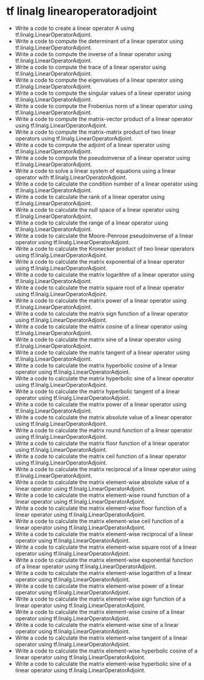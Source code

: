 # tf linalg linearoperatoradjoint

- Write a code to create a linear operator A using tf.linalg.LinearOperatorAdjoint.
- Write a code to compute the determinant of a linear operator using tf.linalg.LinearOperatorAdjoint.
- Write a code to compute the inverse of a linear operator using tf.linalg.LinearOperatorAdjoint.
- Write a code to compute the trace of a linear operator using tf.linalg.LinearOperatorAdjoint.
- Write a code to compute the eigenvalues of a linear operator using tf.linalg.LinearOperatorAdjoint.
- Write a code to compute the singular values of a linear operator using tf.linalg.LinearOperatorAdjoint.
- Write a code to compute the Frobenius norm of a linear operator using tf.linalg.LinearOperatorAdjoint.
- Write a code to compute the matrix-vector product of a linear operator using tf.linalg.LinearOperatorAdjoint.
- Write a code to compute the matrix-matrix product of two linear operators using tf.linalg.LinearOperatorAdjoint.
- Write a code to compute the adjoint of a linear operator using tf.linalg.LinearOperatorAdjoint.
- Write a code to compute the pseudoinverse of a linear operator using tf.linalg.LinearOperatorAdjoint.
- Write a code to solve a linear system of equations using a linear operator with tf.linalg.LinearOperatorAdjoint.
- Write a code to calculate the condition number of a linear operator using tf.linalg.LinearOperatorAdjoint.
- Write a code to calculate the rank of a linear operator using tf.linalg.LinearOperatorAdjoint.
- Write a code to calculate the null space of a linear operator using tf.linalg.LinearOperatorAdjoint.
- Write a code to calculate the range of a linear operator using tf.linalg.LinearOperatorAdjoint.
- Write a code to calculate the Moore-Penrose pseudoinverse of a linear operator using tf.linalg.LinearOperatorAdjoint.
- Write a code to calculate the Kronecker product of two linear operators using tf.linalg.LinearOperatorAdjoint.
- Write a code to calculate the matrix exponential of a linear operator using tf.linalg.LinearOperatorAdjoint.
- Write a code to calculate the matrix logarithm of a linear operator using tf.linalg.LinearOperatorAdjoint.
- Write a code to calculate the matrix square root of a linear operator using tf.linalg.LinearOperatorAdjoint.
- Write a code to calculate the matrix power of a linear operator using tf.linalg.LinearOperatorAdjoint.
- Write a code to calculate the matrix sign function of a linear operator using tf.linalg.LinearOperatorAdjoint.
- Write a code to calculate the matrix cosine of a linear operator using tf.linalg.LinearOperatorAdjoint.
- Write a code to calculate the matrix sine of a linear operator using tf.linalg.LinearOperatorAdjoint.
- Write a code to calculate the matrix tangent of a linear operator using tf.linalg.LinearOperatorAdjoint.
- Write a code to calculate the matrix hyperbolic cosine of a linear operator using tf.linalg.LinearOperatorAdjoint.
- Write a code to calculate the matrix hyperbolic sine of a linear operator using tf.linalg.LinearOperatorAdjoint.
- Write a code to calculate the matrix hyperbolic tangent of a linear operator using tf.linalg.LinearOperatorAdjoint.
- Write a code to calculate the matrix power of a linear operator using tf.linalg.LinearOperatorAdjoint.
- Write a code to calculate the matrix absolute value of a linear operator using tf.linalg.LinearOperatorAdjoint.
- Write a code to calculate the matrix round function of a linear operator using tf.linalg.LinearOperatorAdjoint.
- Write a code to calculate the matrix floor function of a linear operator using tf.linalg.LinearOperatorAdjoint.
- Write a code to calculate the matrix ceil function of a linear operator using tf.linalg.LinearOperatorAdjoint.
- Write a code to calculate the matrix reciprocal of a linear operator using tf.linalg.LinearOperatorAdjoint.
- Write a code to calculate the matrix element-wise absolute value of a linear operator using tf.linalg.LinearOperatorAdjoint.
- Write a code to calculate the matrix element-wise round function of a linear operator using tf.linalg.LinearOperatorAdjoint.
- Write a code to calculate the matrix element-wise floor function of a linear operator using tf.linalg.LinearOperatorAdjoint.
- Write a code to calculate the matrix element-wise ceil function of a linear operator using tf.linalg.LinearOperatorAdjoint.
- Write a code to calculate the matrix element-wise reciprocal of a linear operator using tf.linalg.LinearOperatorAdjoint.
- Write a code to calculate the matrix element-wise square root of a linear operator using tf.linalg.LinearOperatorAdjoint.
- Write a code to calculate the matrix element-wise exponential function of a linear operator using tf.linalg.LinearOperatorAdjoint.
- Write a code to calculate the matrix element-wise logarithm of a linear operator using tf.linalg.LinearOperatorAdjoint.
- Write a code to calculate the matrix element-wise power of a linear operator using tf.linalg.LinearOperatorAdjoint.
- Write a code to calculate the matrix element-wise sign function of a linear operator using tf.linalg.LinearOperatorAdjoint.
- Write a code to calculate the matrix element-wise cosine of a linear operator using tf.linalg.LinearOperatorAdjoint.
- Write a code to calculate the matrix element-wise sine of a linear operator using tf.linalg.LinearOperatorAdjoint.
- Write a code to calculate the matrix element-wise tangent of a linear operator using tf.linalg.LinearOperatorAdjoint.
- Write a code to calculate the matrix element-wise hyperbolic cosine of a linear operator using tf.linalg.LinearOperatorAdjoint.
- Write a code to calculate the matrix element-wise hyperbolic sine of a linear operator using tf.linalg.LinearOperatorAdjoint.